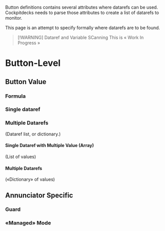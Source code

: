 Button definitions contains several attributes where datarefs can be used. Cockpitdecks needs to parse those attributes to create a list of datarefs to monitor.

This page is an attempt to specify formally where datarefs are to be found.

> [!WARNING] Dataref and Variable SCanning
> This is « Work In Progress »

# Button-Level

## Button Value

### Formula

### Single dataref

### Multiple Datarefs

(Dataref list, or dictionary.)

#### Single Dataref with Multiple Value (Array)

(List of values)

#### Multiple Datarefs

(«Dictionary» of values)

## Annunciator Specific

### Guard

### «Managed» Mode

